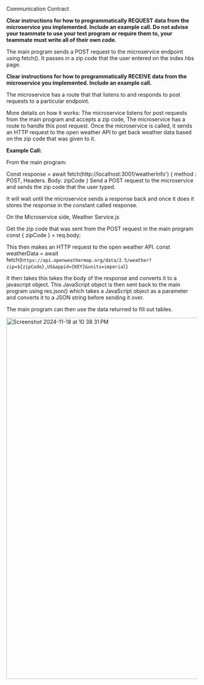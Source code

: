 Communication Contract

**Clear instructions for how to programmatically REQUEST data from the microservice you implemented. Include an example call. Do not advise your teammate to use your test program or require them to, your teammate must write all of their own code.**

The main program sends a POST request to the microservice endpoint using fetch(). It passes in a zip code that the user entered on the index.hbs page. 

**Clear instructions for how to programmatically RECEIVE data from the microservice you implemented. Include an example call.**

The microservice has a route that that listens to and responds to post requests to a particular endpoint.

More details on how it works: 
The microservice listens for post requests from the main program and accepts a zip code, The microservice has a route to handle this post request. Once the microservice is called, it sends an HTTP request to the open weather API to get back weather data based on the zip code that was given to it. 


**Example Call:**

From the main program:

Const response = await fetch(http://localhost:3001/weatherInfo') {
	method : POST,
	Headers.
	Body: zipCode 
}
Send a POST request to the microservice and sends the zip code that the user typed. 

It will wait until the microservice sends a response back and once it does it stores the response in the constant called response.


On the Microservice side, Weather Service.js 

Get the zip code that was sent from the POST request in the main program
const { zipCode } = req.body;


This then makes an HTTP request to the open weather API.
const weatherData = await fetch(`https://api.openweathermap.org/data/2.5/weather?zip=${zipCode},US&appid={KEY}&units=imperial`)

 
It then takes this takes the body of the response and converts it to a javascript object. 
This JavaScript object is then sent back to the main program using res.json() which takes a JavaScript object as a parameter and converts it to a JSON string before sending it over. 

The main program can then use the data returned to fill out tables.

<img width="951" alt="Screenshot 2024-11-18 at 10 38 31 PM" src="https://github.com/user-attachments/assets/e89de2fb-44a2-4884-9a6a-2aa117810216">


